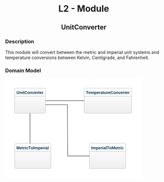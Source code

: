 <center>
<h1>L2 - Module</h1>
<h2>UnitConverter</h2>
</center>

### Description
This module will convert between the metric and imperial unit systems and temperature conversions between Kelvin, Centigrade, and Fahrenheit.

### Domain Model
![Domain model](images/Domain-Model.png)